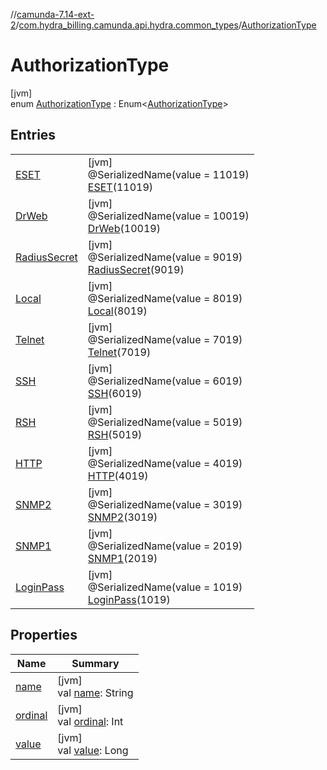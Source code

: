 //[camunda-7.14-ext-2](../../../index.md)/[com.hydra_billing.camunda.api.hydra.common_types](../index.md)/[AuthorizationType](index.md)

# AuthorizationType

[jvm]\
enum [AuthorizationType](index.md) : Enum<[AuthorizationType](index.md)>

## Entries

| | |
|---|---|
| [ESET](-e-s-e-t/index.md) | [jvm]<br>@SerializedName(value = 11019)<br>[ESET](-e-s-e-t/index.md)(11019) |
| [DrWeb](-dr-web/index.md) | [jvm]<br>@SerializedName(value = 10019)<br>[DrWeb](-dr-web/index.md)(10019) |
| [RadiusSecret](-radius-secret/index.md) | [jvm]<br>@SerializedName(value = 9019)<br>[RadiusSecret](-radius-secret/index.md)(9019) |
| [Local](-local/index.md) | [jvm]<br>@SerializedName(value = 8019)<br>[Local](-local/index.md)(8019) |
| [Telnet](-telnet/index.md) | [jvm]<br>@SerializedName(value = 7019)<br>[Telnet](-telnet/index.md)(7019) |
| [SSH](-s-s-h/index.md) | [jvm]<br>@SerializedName(value = 6019)<br>[SSH](-s-s-h/index.md)(6019) |
| [RSH](-r-s-h/index.md) | [jvm]<br>@SerializedName(value = 5019)<br>[RSH](-r-s-h/index.md)(5019) |
| [HTTP](-h-t-t-p/index.md) | [jvm]<br>@SerializedName(value = 4019)<br>[HTTP](-h-t-t-p/index.md)(4019) |
| [SNMP2](-s-n-m-p2/index.md) | [jvm]<br>@SerializedName(value = 3019)<br>[SNMP2](-s-n-m-p2/index.md)(3019) |
| [SNMP1](-s-n-m-p1/index.md) | [jvm]<br>@SerializedName(value = 2019)<br>[SNMP1](-s-n-m-p1/index.md)(2019) |
| [LoginPass](-login-pass/index.md) | [jvm]<br>@SerializedName(value = 1019)<br>[LoginPass](-login-pass/index.md)(1019) |

## Properties

| Name | Summary |
|---|---|
| [name](index.md#-327104334%2FProperties%2F1949605733) | [jvm]<br>val [name](index.md#-327104334%2FProperties%2F1949605733): String |
| [ordinal](index.md#-10090164%2FProperties%2F1949605733) | [jvm]<br>val [ordinal](index.md#-10090164%2FProperties%2F1949605733): Int |
| [value](value.md) | [jvm]<br>val [value](value.md): Long |
